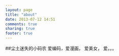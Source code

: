 ```yaml
---
layout: page
title: "about"
date: 2013-07-12 14:51
comments: true
sharing: true
footer: true
---
```


##尘土迷失的小码农
爱编码，爱漫画， 爱美女， 爱。。。
